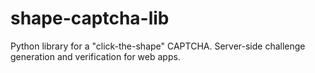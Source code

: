 # shape-captcha-lib
Python library for a "click-the-shape" CAPTCHA. Server-side challenge generation and verification for web apps.
